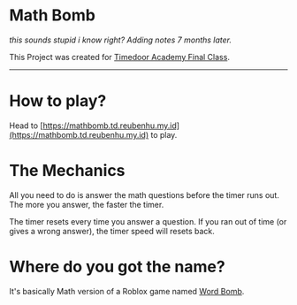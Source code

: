 # Math Bomb

*this sounds stupid i know right? Adding notes 7 months later.*

This Project was created for [Timedoor Academy Final Class](https://timedooracademy.com).

---

# How to play?

Head to [https://mathbomb.td.reubenhu.my.id](https://mathbomb.td.reubenhu.my.id) to play.

# The Mechanics

All you need to do is answer the math questions before the timer runs out. The more you answer, the faster the timer.

The timer resets every time you answer a question. If you ran out of time (or gives a wrong answer), the timer speed will resets back.

# Where do you got the name?

It's basically Math version of a Roblox game named [Word Bomb](https://www.roblox.com/games/2653064683/Word-Bomb).
